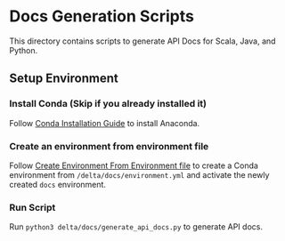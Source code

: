 # Docs Generation Scripts
This directory contains scripts to generate API Docs for Scala, Java, and Python.

## Setup Environment
### Install Conda (Skip if you already installed it)
Follow [Conda Installation Guide](https://docs.conda.io/projects/continuumio-conda/en/latest/user-guide/install/macos.html) to install Anaconda.

### Create an environment from environment file
Follow [Create Environment From Environment file](https://docs.conda.io/projects/conda/en/4.6.1/user-guide/tasks/manage-environments.html#create-env-from-file) to create a Conda environment from `/delta/docs/environment.yml` and activate the newly created `docs` environment.

### Run Script
Run `python3 delta/docs/generate_api_docs.py` to generate API docs.
